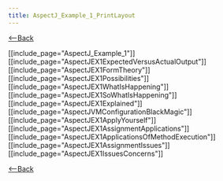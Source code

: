 ```yaml
---
title: AspectJ_Example_1_PrintLayout
---
```

[<--Back]({{site.pagesurl}}/AspectJ_Self_Study)

[[include_page="AspectJ_Example_1"]]
[[include_page="AspectJEX1ExpectedVersusActualOutput"]]
[[include_page="AspectJEX1FormTheory"]]
[[include_page="AspectJEX1Possibilities"]]
[[include_page="AspectJEX1WhatIsHappening"]]
[[include_page="AspectJEX1SoWhatIsHappening"]]
[[include_page="AspectJEX1Explained"]]
[[include_page="AspectJVMConfigurationBlackMagic"]]
[[include_page="AspectJEX1ApplyYourself"]]
[[include_page="AspectJEX1AssignmentApplications"]]
[[include_page="AspectJEX1ApplicationsOfMethodExecution"]]
[[include_page="AspectJEX1AssignmentIssues"]]
[[include_page="AspectJEX1IssuesConcerns"]]

[<--Back]({{site.pagesurl}}/AspectJ_Self_Study)
